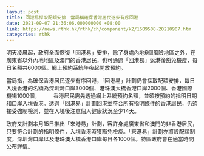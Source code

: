 ```yaml
---
layout: post
title: 回港易採取配額安排　當局稱確保香港居民逐步有序回港
date: 2021-09-07 21:36:06.000000000 +08:00
link: https://news.rthk.hk/rthk/ch/component/k2/1609508-20210907.htm
categories: rthk
---
```


明天凌晨起，政府全面恢復「回港易」安排，除了身處內地6個風險地區之外，在廣東省以外內地地區及澳門的香港居民，也可通過「回港易」返港後豁免檢疫，每日名額共6000個。網上預約系統午夜起開放預約。

當局指，為確保香港居民逐步有序回港，「回港易」計劃仍會採取配額安排，每日入境香港的名額為深圳灣口岸3000個、港珠澳大橋香港口岸2000個、香港國際機場1000個。
　　 
香港居民需先透過網上系統預約名額，並須按預約的指明日期和口岸入境香港。透過「回港易」計劃回港並符合所有指明條件的香港居民，仍須接受強制檢測，並在入境後注意個人健康狀況至少14天。

政府又計劃本月15日推出「來港易」計劃，容許身處廣東省和澳門的非香港居民，只要符合計劃的指明條件，入境香港時獲豁免檢疫。「來港易」計劃亦將設配額制度，深圳灣口岸以及港珠澳大橋香港口岸每日各1000個。特區政府會在適當時間公布詳情。

